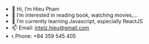 - 👋 Hi, I’m Hieu Pham
- 👀 I’m interested in reading book, watching movies,...
- 🌱 I’m currently learning Javascript, especially ReactJS
- 📫 Email: intelz.hieu@gmail.com 
- 📞 Phone: +84 359 545 405

<!---
hieuvts/hieuvts is a ✨ special ✨ repository because its `README.md` (this file) appears on your GitHub profile.
You can click the Preview link to take a look at your changes.
--->

